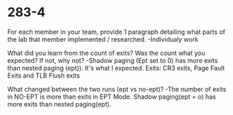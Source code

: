 # 283-4

For each member in your team, provide 1 paragraph detailing what parts of the lab that member 
implemented / researched.
-Individualy work

What did you learn from the count of exits? Was the count what you expected? If not, why not?
-Shadow paging (Ept set to 0) has more exits than nested paging (ept)). It's what I expected. Exits: CR3 exits, Page Fault Exits and TLB Flush exits

What changed between the two runs (ept vs no-ept)?
-The number of exits in NO-EPT is more than exits in EPT Mode. Shadow paging(ept = o) has more exits than nested paging(ept).

